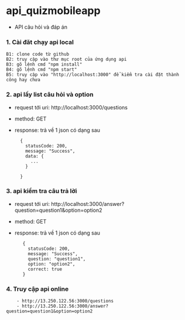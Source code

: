 # api_quizmobileapp
- API câu hỏi và đáp án

### 1. Cài đăt chạy api local
    B1: clone code từ github
    B2: truy cập vào thư mục root của ứng dụng api
    B3: gõ lệnh cmd "npm install"
    B4: gõ lệnh cmd "npm start"
    B5: truy cập vào "http://localhost:3000" để kiểm tra cài đặt thành công hay chưa

### 2. api lấy list câu hỏi và option 
- request tới uri: http://localhost:3000/questions
- method: GET
- response: trả về  1 json có dạng sau 
    
        {
          statusCode: 200,
          message: "Success",
          data: {
            ...
          }

        }
    
    
 ### 3. api kiểm tra câu trả lời 
 - request tới uri: http://localhost:3000/answer?question=question1&option=option2
 - method: GET
 - response: trả về 1 json có dạng sau

          {
            statusCode: 200,
            message: "Success",
            question: "question1",
            option: "option2",
            correct: true
          }
 ### 4. Truy cập api online
        - http://13.250.122.56:3000/questions
        - http://13.250.122.56:3000/answer?question=question1&option=option2
      
  
    
      
